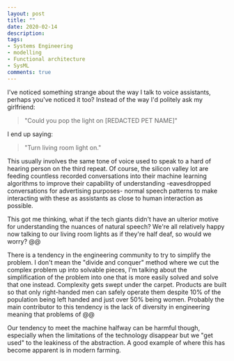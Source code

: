 ```yaml
---
layout: post
title: ""
date: 2020-02-14
description:
tags:
- Systems Engineering
- modelling
- Functional architecture
- SysML
comments: true
---
```


I've noticed something strange about the way I talk to voice assistants, perhaps you've noticed it too? Instead of the way I'd politely ask my girlfriend:
> "Could you pop the light on [REDACTED PET NAME]"

I end up saying:
> "Turn living room light on."

This usually involves the same tone of voice used to speak to a hard of hearing person on the third repeat. Of course, the silicon valley lot are feeding countless recorded conversations into their machine learning algorithms to improve their capability of understanding -eavesdropped conversations for advertising purposes- normal speech patterns to make interacting with these as assistants as close to human interaction as possible.

This got me thinking, what if the tech giants didn't have an ulterior motive for understanding the nuances of natural speech? We're all relatively happy now talking to our living room lights as if they're half deaf, so would we worry? @@

There is a tendency in the engineering community to try to simplify the problem. I don't mean the "divide and conquer" method where we cut the complex problem up into solvable pieces, I'm talking about the simplification of the problem into one that is more easily solved and solve that one instead. Complexity gets swept under the carpet. Products are built so that only right-handed men can safely operate them despite 10% of the population being left handed and just over 50% being women. Probably the main contributor to this tendency is the lack of diversity in engineering meaning that problems of @@

Our tendency to meet the machine halfway can be harmful though, especially when the limitations of the technology disappear but we "get used" to the leakiness of the abstraction. A good example of where this has become apparent is in modern farming.
